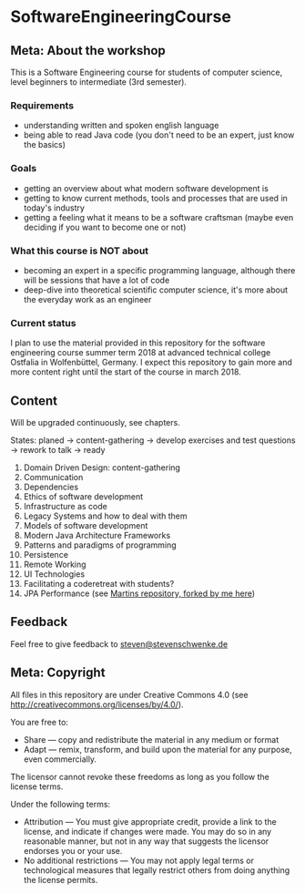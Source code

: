 # SoftwareEngineeringCourse

## Meta: About the workshop
This is a Software Engineering course for students of computer science, level beginners to intermediate (3rd semester). 

### Requirements
- understanding written and spoken english language 
- being able to read Java code (you don't need to be an expert, just know the basics)

### Goals
- getting an overview about what modern software development is
- getting to know current methods, tools and processes that are used in today's industry
- getting a feeling what it means to be a software craftsman (maybe even deciding if you want to become one or not)

### What this course is NOT about
- becoming an expert in a specific programming language, although there will be sessions that have a lot of code  
- deep-dive into theoretical scientific computer science, it's more about the everyday work as an engineer 

### Current status
I plan to use the material provided in this repository for the software engineering course summer term 2018 at advanced technical college Ostfalia in Wolfenbüttel, Germany. I expect this repository to gain more and more content right until the start of the course in march 2018.

## Content
Will be upgraded continuously, see chapters.

States: planed -> content-gathering -> develop exercises and test questions -> rework to talk -> ready 

1. Domain Driven Design: content-gathering
1. Communication
1. Dependencies
1. Ethics of software development
1. Infrastructure as code
1. Legacy Systems and how to deal with them
1. Models of software development
1. Modern Java Architecture Frameworks
1. Patterns and paradigms of programming
1. Persistence
1. Remote Working
1. UI Technologies
1. Facilitating a coderetreat with students?
1. JPA Performance (see [Martins repository, forked by me here](https://github.com/stevenschwenke/jpa-performance))

## Feedback
Feel free to give feedback to steven@stevenschwenke.de

## Meta: Copyright
All files in this repository are under Creative Commons 4.0 (see http://creativecommons.org/licenses/by/4.0/). 

You are free to:

- Share — copy and redistribute the material in any medium or format
- Adapt — remix, transform, and build upon the material for any purpose, even commercially.

The licensor cannot revoke these freedoms as long as you follow the license terms.

Under the following terms:

- Attribution — You must give appropriate credit, provide a link to the license, and indicate if changes were made. You may do so in any reasonable manner, but not in any way that suggests the licensor endorses you or your use.
- No additional restrictions — You may not apply legal terms or technological measures that legally restrict others from doing anything the license permits.
